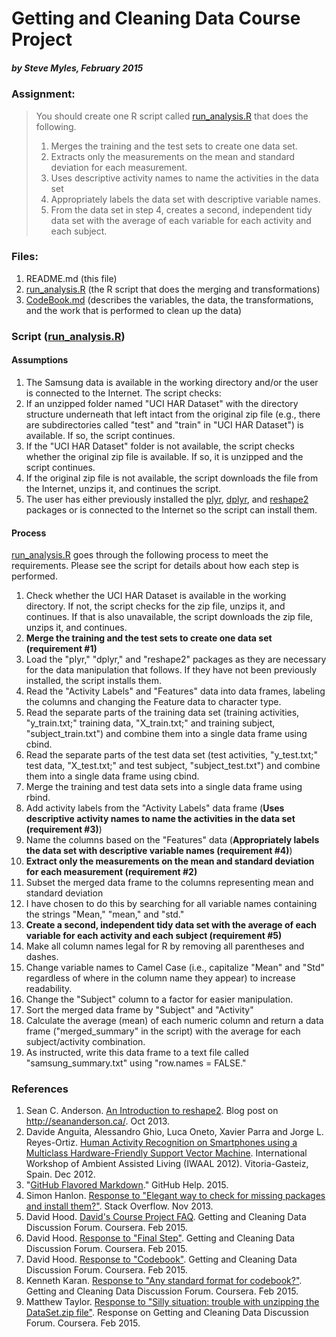 # Getting and Cleaning Data Course Project
##### by Steve Myles, February 2015

### Assignment:
> You should create one R script called [run_analysis.R](https://github.com/scumdogsteev/datasciencecoursera/blob/master/getting-and-cleaning-data/run_analysis.R) that does the following. 
> 
> 1. Merges the training and the test sets to create one data set.
> 2. Extracts only the measurements on the mean and standard deviation for each measurement. 
> 3. Uses descriptive activity names to name the activities in the data set
> 4. Appropriately labels the data set with descriptive variable names. 
> 5. From the data set in step 4, creates a second, independent tidy data set with the average of each variable for each activity and each subject.

### Files:

1. README.md (this file)
2. [run_analysis.R](https://github.com/scumdogsteev/getting-and-cleaning-data/blob/master/run_analysis.R) (the R script that does the merging and transformations)
3. [CodeBook.md](https://github.com/scumdogsteev/getting-and-cleaning-data/blob/master/CodeBook.md) (describes the variables, the data, the transformations, and the work that is performed to clean up the data)

### Script ([run_analysis.R](https://github.com/scumdogsteev/getting-and-cleaning-data/blob/master/run_analysis.R))

#### Assumptions

1. The Samsung data is available in the working directory and/or the user is connected to the Internet.  The script checks:
  1. If an unzipped folder named "UCI HAR Dataset" with the directory structure underneath that left intact from the original zip file (e.g., there are subdirectories called "test" and "train" in "UCI HAR Dataset") is available.  If so, the script continues.
  2. If the "UCI HAR Dataset" folder is not available, the script checks whether the original zip file is available.  If so, it is unzipped and the script continues.
  3. If the original zip file is not available, the script downloads the file from the Internet, unzips it, and continues the script.
2. The user has either previously installed the [plyr](http://cran.r-project.org/web/packages/plyr/index.html),  [dplyr](http://cran.r-project.org/web/packages/dplyr/index.html), and [reshape2](http://cran.r-project.org/web/packages/reshape2/index.html) packages or is connected to the Internet so the script can install them.

#### Process

[run_analysis.R](https://github.com/scumdogsteev/getting-and-cleaning-data/blob/master/run_analysis.R) goes through the following process to meet the requirements.  Please see the script for details about how each step is performed.

1.  Check whether the UCI HAR Dataset is available in the working directory.  If not, the script checks for the zip file, unzips it, and continues.  If that is also unavailable, the script downloads the zip file, unzips it, and continues.
2. **Merge the training and the test sets to create one data set (requirement #1)**
  1. Load the "plyr," "dplyr," and "reshape2" packages as they are necessary for the data manipulation that follows.  If they have not been previously installed, the script installs them.
  2. Read the "Activity Labels" and "Features" data into data frames, labeling the columns and changing the Feature data to character type.
  3. Read the separate parts of the training data set (training activities, "y_train.txt;" training data, "X_train.txt;" and training subject, "subject_train.txt") and combine them into a single data frame using cbind.
  4. Read the separate parts of the test data set (test activities, "y_test.txt;" test data, "X_test.txt;" and test subject, "subject_test.txt") and combine them into a single data frame using cbind.
  5. Merge the training and test data sets into a single data frame using rbind.
  6. Add activity labels from the "Activity Labels" data frame (**Uses descriptive activity names to name the activities in the data set (requirement #3)**)
  7. Name the columns based on the "Features" data (**Appropriately labels the data set with descriptive variable names (requirement #4)**)
3. **Extract only the measurements on the mean and standard deviation for each measurement (requirement #2)**
  1. Subset the merged data frame to the columns representing mean and standard deviation
  2. I have chosen to do this by searching for all variable names containing the strings "Mean," "mean," and "std."
4. **Create a second, independent tidy data set with the average of each variable for each activity and each subject (requirement #5)**
  1. Make all column names legal for R by removing all parentheses and dashes.
  2. Change variable names to Camel Case (i.e., capitalize "Mean" and "Std" regardless of where in the column name they appear) to increase readability.
  3. Change the "Subject" column to a factor for easier manipulation.
  4. Sort the merged data frame by "Subject" and "Activity"
  5. Calculate the average (mean) of each numeric column and return a data frame ("merged_summary" in the script) with the average for each subject/activity combination.
  6. As instructed, write this data frame to a text file called "samsung_summary.txt" using "row.names = FALSE."

### References

1. Sean C. Anderson. [An Introduction to reshape2](http://seananderson.ca/2013/10/19/reshape.html).  Blog post on http://seananderson.ca/. Oct 2013.
2. Davide Anguita, Alessandro Ghio, Luca Oneto, Xavier Parra and Jorge L. Reyes-Ortiz. [Human Activity Recognition on Smartphones using a Multiclass Hardware-Friendly Support Vector Machine](https://archive.ics.uci.edu/ml/datasets/Human+Activity+Recognition+Using+Smartphones). International Workshop of Ambient Assisted Living (IWAAL 2012). Vitoria-Gasteiz, Spain. Dec 2012.
3. "[GitHub Flavored Markdown](https://help.github.com/articles/github-flavored-markdown/)."  GitHub Help.  2015.
4. Simon Hanlon. [Response to "Elegant way to check for missing packages and install them?"](http://stackoverflow.com/a/19870272). Stack Overflow. Nov 2013.
5. David Hood.  [David's Course Project FAQ](https://class.coursera.org/getdata-011/forum/thread?thread_id=69).  Getting and Cleaning Data Discussion Forum.  Coursera.  Feb 2015.
6. David Hood.  [Response to "Final Step"](https://class.coursera.org/getdata-011/forum/thread?thread_id=169#post-807).  Getting and Cleaning Data Discussion Forum.  Coursera.  Feb 2015.
7. David Hood.  [Response to "Codebook"](https://class.coursera.org/getdata-011/forum/thread?thread_id=249#post-1243).  Getting and Cleaning Data Discussion Forum.  Coursera.  Feb 2015.
8. Kenneth Karan.  [Response to "Any standard format for codebook?"](https://class.coursera.org/getdata-011/forum/thread?thread_id=204#post-1388).  Getting and Cleaning Data Discussion Forum.  Coursera.  Feb 2015.
9. Matthew Taylor. [Response to "Silly situation: trouble with unzipping the DataSet.zip file"](https://class.coursera.org/getdata-011/forum/thread?thread_id=270#post-1270).  Response on Getting and Cleaning Data Discussion Forum.  Coursera.  Feb 2015.
